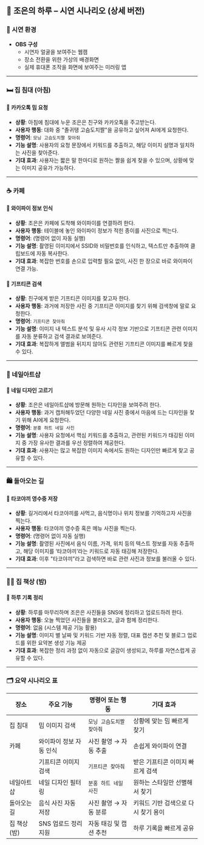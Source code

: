 ## 🎥 조은의 하루 – 시연 시나리오 (상세 버전)

### 🔧 시연 환경
- **OBS 구성**
  - 시연자 얼굴을 보여주는 웹캠
  - 장소 전환을 위한 가상의 배경화면
  - 실제 휴대폰 조작을 화면에 보여주는 미러링 앱

---

### 🛏️ 집 침대 (아침)

#### 📌 카카오톡 밈 요청
- **상황**: 아침에 침대에 누운 조은은 친구와 카카오톡을 주고받는다.  
- **사용자 행동**: 대화 중 "졸귀탱 고슴도치짤"을 공유하고 싶어져 AI에게 요청한다.  
- **명령어**: `모닝 고슴도치짤 찾아줘`  
- **기능 설명**: 사용자의 요청 문장에서 키워드를 추출하고, 해당 이미지 설명과 일치하는 사진을 찾아준다.  
- **기대 효과**: 사용자는 짧은 말 한마디로 원하는 짤을 쉽게 찾을 수 있으며, 상황에 맞는 이미지 공유가 가능하다.

---

### ☕ 카페

#### 📌 와이파이 정보 인식
- **상황**: 조은은 카페에 도착해 와이파이를 연결하려 한다.  
- **사용자 행동**: 테이블에 놓인 와이파이 정보가 적힌 종이를 사진으로 찍는다.  
- **명령어**: (명령어 없이 자동 실행)  
- **기능 설명**: 촬영된 이미지에서 SSID와 비밀번호를 인식하고, 텍스트만 추출하여 클립보드에 자동 복사한다.  
- **기대 효과**: 복잡한 번호를 손으로 입력할 필요 없이, 사진 한 장으로 바로 와이파이 연결 가능.

#### 📌 기프티콘 검색
- **상황**: 친구에게 받은 기프티콘 이미지를 찾고자 한다.  
- **사용자 행동**: 과거에 저장한 사진 중 기프티콘 이미지를 찾기 위해 검색창에 말로 요청한다.  
- **명령어**: `기프티콘 찾아줘`  
- **기능 설명**: 이미지 내 텍스트 분석 및 유사 시각 정보 기반으로 기프티콘 관련 이미지를 자동 분류하고 검색 결과로 보여준다.  
- **기대 효과**: 복잡하게 앨범을 뒤지지 않아도 관련된 기프티콘 이미지를 빠르게 찾을 수 있다.

---

### 💅 네일아트샵

#### 📌 네일 디자인 고르기
- **상황**: 조은은 네일아트샵에 방문해 원하는 디자인을 보여주려 한다.  
- **사용자 행동**: 과거 캡처해두었던 다양한 네일 사진 중에서 마음에 드는 디자인을 찾기 위해 AI에게 요청한다.  
- **명령어**: `분홍 하트 네일 사진`  
- **기능 설명**: 사용자 요청에서 핵심 키워드를 추출하고, 관련된 키워드가 태깅된 이미지 중 가장 유사한 결과를 우선 정렬하여 제공한다.  
- **기대 효과**: 사용자는 많고 복잡한 이미지 속에서도 원하는 디자인만 빠르게 찾고 공유할 수 있다.

---

### 🛍️ 돌아오는 길

#### 📌 타코야끼 영수증 저장
- **상황**: 길거리에서 타코야끼를 사먹고, 음식명이나 위치 정보를 기억하고자 사진을 찍는다.  
- **사용자 행동**: 타코야끼 영수증 혹은 메뉴 사진을 찍는다.  
- **명령어**: (명령어 없이 자동 실행)  
- **기능 설명**: 촬영된 사진에서 음식 이름, 가격, 위치 등의 텍스트 정보를 자동 추출하고, 해당 이미지를 ‘타코야끼’라는 키워드로 자동 태깅해 저장한다.  
- **기대 효과**: 이후 "타코야끼"라고 검색하면 바로 관련 사진과 정보를 불러올 수 있다.

---

### 🧑‍💻 집 책상 (밤)

#### 📌 하루 기록 정리
- **상황**: 하루를 마무리하며 조은은 사진들을 SNS에 정리하고 업로드하려 한다.  
- **사용자 행동**: 오늘 찍었던 사진들을 불러오고, 글과 함께 정리한다.  
- **명령어**: 없음 (시스템 제공 기능 활용)  
- **기능 설명**: 이미지 별 날짜 및 키워드 기반 자동 정렬, 대표 캡션 추천 및 블로그 업로드를 위한 요약본 생성 기능 제공  
- **기대 효과**: 복잡한 정리 과정 없이 자동으로 글감이 생성되고, 하루를 자연스럽게 공유할 수 있다.

---

### 🗂️ 요약 시나리오 표

| 장소          | 주요 기능                      | 명령어 또는 행동                     | 기대 효과 |
|---------------|-------------------------------|--------------------------------------|------------|
| 집 침대       | 밈 이미지 검색                 | `모닝 고슴도치짤 찾아줘`            | 상황에 맞는 밈 빠르게 찾기 |
| 카페          | 와이파이 정보 자동 인식        | 사진 촬영 → 자동 추출               | 손쉽게 와이파이 연결 |
|               | 기프티콘 이미지 검색           | `기프티콘 찾아줘`                   | 받은 기프티콘 이미지 빠르게 검색 |
| 네일아트샵    | 네일 디자인 필터링             | `분홍 하트 네일 사진`               | 원하는 스타일만 선별해서 찾기 |
| 돌아오는 길   | 음식 사진 자동 저장            | 사진 촬영 → 자동 분류               | 키워드 기반 검색으로 다시 찾기 용이 |
| 집 책상 (밤)  | SNS 업로드 정리 지원           | 자동 태깅 및 캡션 추천               | 하루 기록을 빠르게 공유 |

